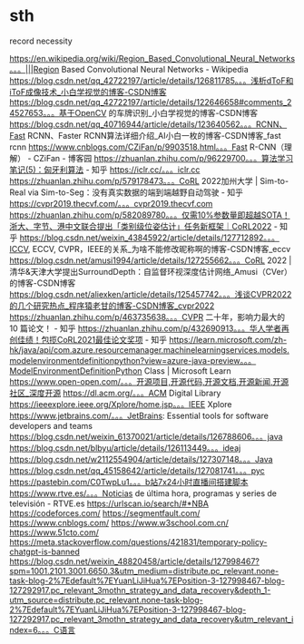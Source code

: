 # sth
record necessity

https://en.wikipedia.org/wiki/Region_Based_Convolutional_Neural_Networks。。。|||Region Based Convolutional Neural Networks - Wikipedia
https://blog.csdn.net/qq_42722197/article/details/126811785。。。浅析dToF和iToF成像技术_小白学视觉的博客-CSDN博客
https://blog.csdn.net/qq_42722197/article/details/122646658#comments_24527653。。。基于OpenCV 的车牌识别_小白学视觉的博客-CSDN博客
https://blog.csdn.net/qq_40716944/article/details/123640562。。。RCNN、Fast RCNN、Faster RCNN算法详细介绍_AI小白一枚的博客-CSDN博客_fast rcnn
https://www.cnblogs.com/CZiFan/p/9903518.html。。。Fast R-CNN（理解） - CZiFan - 博客园
https://zhuanlan.zhihu.com/p/96229700。。。算法学习笔记(5)：匈牙利算法 - 知乎
https://iclr.cc/。。。iclr.cc
https://zhuanlan.zhihu.com/p/579178473。。。CoRL 2022加州大学 | Sim-to-Real via Sim-to-Seg：没有真实数据的端到端越野自动驾驶 - 知乎
https://cvpr2019.thecvf.com/。。。cvpr2019.thecvf.com
https://zhuanlan.zhihu.com/p/582089780。。。仅需10%参数量即超越SOTA！浙大、字节、港中文联合提出「类别级位姿估计」任务新框架｜CoRL2022 - 知乎
https://blog.csdn.net/weixin_43845922/article/details/127712892。。。ICCV, ECCV, CVPR，IEEE的关系_为啥不能修改昵称啊的博客-CSDN博客_eccv
https://blog.csdn.net/amusi1994/article/details/127255662。。。CoRL 2022 | 清华&天津大学提出SurroundDepth：自监督环视深度估计网络_Amusi（CVer）的博客-CSDN博客
https://blog.csdn.net/aliexken/article/details/125457742。。。浅谈CVPR2022的几个研究热点_程序猿老甘的博客-CSDN博客_cvpr2022
https://zhuanlan.zhihu.com/p/463735638。。。CVPR 二十年，影响力最大的 10 篇论文！ - 知乎
https://zhuanlan.zhihu.com/p/432690913。。。华人学者再创佳绩！包揽CoRL2021最佳论文奖项 - 知乎
https://learn.microsoft.com/zh-hk/java/api/com.azure.resourcemanager.machinelearningservices.models.modelenvironmentdefinitionpython?view=azure-java-preview。。。ModelEnvironmentDefinitionPython Class | Microsoft Learn
https://www.open-open.com/。。。开源项目,开源代码,开源文档,开源新闻,开源社区_深度开源
https://dl.acm.org/。。。ACM Digital Library
https://ieeexplore.ieee.org/Xplore/home.jsp。。。IEEE Xplore
https://www.jetbrains.com/。。。JetBrains: Essential tools for software developers and teams
https://blog.csdn.net/weixin_61370021/article/details/126788606。。。java
https://blog.csdn.net/blbyu/article/details/126113449。。。ideaj
https://blog.csdn.net/w2112554904/article/details/127307148。。。Java
https://blog.csdn.net/qq_45158642/article/details/127081741。。。pyc
https://pastebin.com/C0TwpLu1。。。b站7x24小时直播间搭建脚本
https://www.rtve.es/。。。Noticias de última hora, programas y series de televisión - RTVE.es
https://urlscan.io/search/#*NBA
https://codeforces.com/
https://segmentfault.com/
https://www.cnblogs.com/
https://www.w3school.com.cn/
https://www.51cto.com/
https://meta.stackoverflow.com/questions/421831/temporary-policy-chatgpt-is-banned
https://blog.csdn.net/weixin_48820458/article/details/127998467?spm=1001.2101.3001.6650.3&utm_medium=distribute.pc_relevant.none-task-blog-2%7Edefault%7EYuanLiJiHua%7EPosition-3-127998467-blog-127292917.pc_relevant_3mothn_strategy_and_data_recovery&depth_1-utm_source=distribute.pc_relevant.none-task-blog-2%7Edefault%7EYuanLiJiHua%7EPosition-3-127998467-blog-127292917.pc_relevant_3mothn_strategy_and_data_recovery&utm_relevant_index=6。。。C语言
